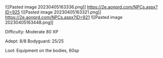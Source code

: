 ![[Pasted image 20230405163336.png]]
https://2e.aonprd.com/NPCs.aspx?ID=925
![[Pasted image 20230405163321.png]]
https://2e.aonprd.com/NPCs.aspx?ID=921
![[Pasted image 20230405163448.png]]

Difficulty: Moderate 80 XP

Adept: 8/8 
Bodyguard: 25/25

Loot: Equipment on the bodies, 60sp